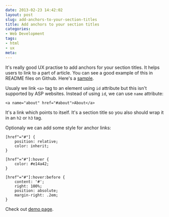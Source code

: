 ```yaml
---
date: 2013-02-23 14:42:02
layout: post
slug: add-anchors-to-your-section-titles
title: Add anchors to your section titles
categories:
- Web Development
tags:
- html
- ux
meta:
---
```


It's really good UX practise to add anchors for your section titles. It helps users to link to a part of article. You can see a good example of this in README files on Github. Here's a [sample][1].

Usualy we link `<a>` tag to an element using `id` attribute but this isn't supported by ASP websites. Instead of using `id`, we can use `name` attribute:

	<a name="about" href="#about">About</a>

It's a link which points to itself. It's a section title so you also should wrap it in an `h2` or `h3` tag.

Optionaly we can add some style for anchor links:

	[href^="#"] {
		position: relative;
		color: inherit;
	}

	[href^="#"]:hover {
		color: #e14a42;
	}

	[href^="#"]:hover:before {
		content: '#';
		right: 100%;
		position: absolute;
		margin-right: .2em;
	}

Check out [demo page][2].

 [1]: https://github.com/Idered/zen-form
 [2]: http://jsfiddle.net/5HyPp/embedded/result/
